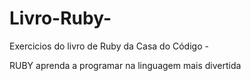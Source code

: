 Livro-Ruby-
===========

Exercicios do livro de Ruby da Casa do Código - 

RUBY aprenda a programar na linguagem mais divertida
